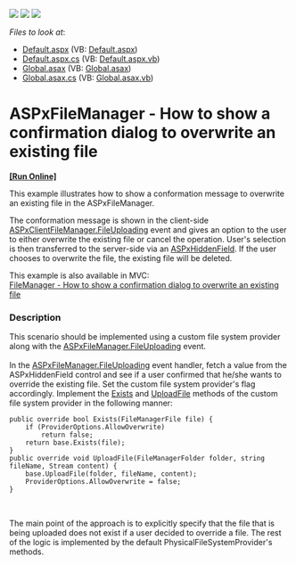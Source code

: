 <!-- default badges list -->
![](https://img.shields.io/endpoint?url=https://codecentral.devexpress.com/api/v1/VersionRange/128554580/13.2.13%2B)
[![](https://img.shields.io/badge/Open_in_DevExpress_Support_Center-FF7200?style=flat-square&logo=DevExpress&logoColor=white)](https://supportcenter.devexpress.com/ticket/details/E4879)
[![](https://img.shields.io/badge/📖_How_to_use_DevExpress_Examples-e9f6fc?style=flat-square)](https://docs.devexpress.com/GeneralInformation/403183)
<!-- default badges end -->
<!-- default file list -->
*Files to look at*:

* [Default.aspx](./CS/ConfirmDialog/Default.aspx) (VB: [Default.aspx](./VB/ConfirmDialog/Default.aspx))
* [Default.aspx.cs](./CS/ConfirmDialog/Default.aspx.cs) (VB: [Default.aspx.vb](./VB/ConfirmDialog/Default.aspx.vb))
* [Global.asax](./CS/ConfirmDialog/Global.asax) (VB: [Global.asax](./VB/ConfirmDialog/Global.asax))
* [Global.asax.cs](./CS/ConfirmDialog/Global.asax.cs) (VB: [Global.asax.vb](./VB/ConfirmDialog/Global.asax.vb))
<!-- default file list end -->
# ASPxFileManager - How to show a confirmation dialog to overwrite an existing file
<!-- run online -->
**[[Run Online]](https://codecentral.devexpress.com/e4879/)**
<!-- run online end -->


<p>This example illustrates how to show a conformation message to overwrite an existing file in the ASPxFileManager.</p>
<p>The conformation message is shown in the client-side <a href="http://documentation.devexpress.com/#AspNet/DevExpressWebASPxFileManagerScriptsASPxClientFileManager_FileUploadingtopic"><u>ASPxClientFileManager.FileUploading</u></a> event and gives an option to the user to either overwrite the existing file or cancel the operation. User's selection is then transferred to the server-side via an <a href="http://documentation.devexpress.com/#AspNet/DevExpressWebASPxHiddenFieldASPxHiddenFieldMembersTopicAll"><u>ASPxHiddenField</u></a>. If the user chooses to overwrite the file, the existing file will be deleted.</p>
<p>This example is also available in MVC:<br> <a href="https://www.devexpress.com/Support/Center/p/E4880">FileManager - How to show a confirmation dialog to overwrite an existing file</a></p>


<h3>Description</h3>

<p>This scenario should be implemented using a custom file system provider along with the&nbsp;<a href="http://documentation.devexpress.com/#AspNet/DevExpressWebASPxFileManagerASPxFileManager_FileUploadingtopic">ASPxFileManager.FileUploading</a>&nbsp;event.&nbsp;<br><br>In the&nbsp;<a href="http://documentation.devexpress.com/#AspNet/DevExpressWebASPxFileManagerASPxFileManager_FileUploadingtopic">ASPxFileManager.FileUploading</a>&nbsp;event handler,&nbsp;fetch&nbsp;a value from the ASPxHiddenField control and see if a user confirmed that he/she wants to override the existing file. Set the custom file system provider's flag accordingly. Implement the&nbsp;<a href="https://documentation.devexpress.com/AspNet/DevExpressWebFileSystemProviderBase_Existstopic.aspx">Exists</a>&nbsp;and <a href="https://documentation.devexpress.com/AspNet/DevExpressWebFileSystemProviderBase_UploadFiletopic.aspx">UploadFile</a>&nbsp;methods of the custom file system provider in the following manner:</p>
<code lang="cs">public override bool Exists(FileManagerFile file) {
    if (ProviderOptions.AllowOverwrite)
        return false;
    return base.Exists(file);
}
public override void UploadFile(FileManagerFolder folder, string fileName, Stream content) {
    base.UploadFile(folder, fileName, content);
    ProviderOptions.AllowOverwrite = false;
}
</code>
<p>&nbsp;</p>
<p>The main point of the approach is to explicitly specify that the file that is being uploaded does not exist if a user decided to override a file. The rest of the logic is implemented by the default PhysicalFileSystemProvider's methods.</p>

<br/>


